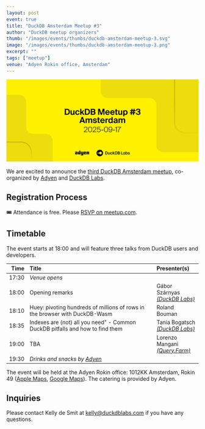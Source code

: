```yaml
---
layout: post
event: true
title: "DuckDB Amsterdam Meetup #3"
author: "DuckDB meetup organizers"
thumb: "/images/events/thumbs/duckdb-amsterdam-meetup-3.svg"
image: "/images/events/thumbs/duckdb-amsterdam-meetup-3.png"
excerpt: ""
tags: ["meetup"]
venue: "Adyen Rokin office, Amsterdam"
---
```


<img src="/images/events/thumbs/duckdb-amsterdam-meetup-3.svg"
     alt="DuckDB Amsterdam Meetup Splashscreen"
     width="680"
     />

We are excited to announce the [third DuckDB Amsterdam meetup](https://www.meetup.com/duckdb/events/308780911/), co-organized by [Adyen](https://www.adyen.com/) and [DuckDB Labs](https://duckdblabs.com/).

## Registration Process

🎟️ Attendance is free. Please [RSVP on meetup.com](https://www.meetup.com/duckdb/events/308780911/).

## Timetable

The event starts at 18:00 and will feature three talks from DuckDB users and developers.

|  Time | Title                                                                         | Presenter(s)                      |
| ----: | :---------------------------------------------------------------------------- | :-------------------------------- |
| 17:30 | _Venue opens_                                                                 |                                   |
| 18:00 | Opening remarks                                                               | Gábor Szárnyas<br>_[(DuckDB Labs)](https://duckdblabs.com/)_ |
| 18:10 | Huey: pivoting hundreds of millions of rows in the browser with DuckDB-Wasm   | Roland Bouman                     |
| 18:35 | Indexes are (not) all you need" - Common DuckDB pitfalls and how to find them | Tania Bogatsch<br>_[(DuckDB Labs)](https://duckdblabs.com/)_ |
| 19:00 | TBA                                                                           | Lorenzo Mangani<br>_[(Query.Farm)](https://query.farm/)_ |
| 19:30 | _Drinks and snacks by [Adyen](https://www.adyen.com/)_                        |                                   |

The event will be held at the Adyen Rokin office: 1012KK Amsterdam, Rokin 49 ([Apple Maps](https://maps.apple.com/place?address=Rokin%2049,%201012%20KK%20Amsterdam,%20Netherlands&coordinate=52.371375,4.893167&name=Adyen%20Rokin%20Office&place-id=I9267DC82A95CF006&map=explore), [Google Maps](https://maps.app.goo.gl/MCHMGtjFi7SD8QBb7)).
The catering is provided by Adyen.

## Inquiries

Please contact Kelly de Smit at [kelly@duckdblabs.com](mailto:kelly@duckdblabs.com) if you have any questions.
